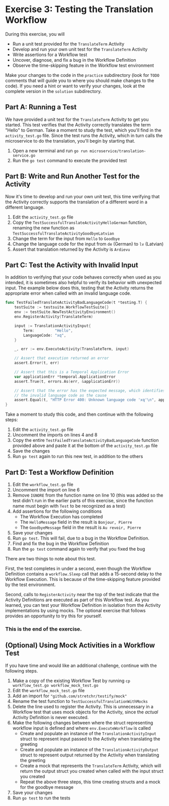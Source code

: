 # Exercise 3: Testing the Translation Workflow
During this exercise, you will

* Run a unit test provided for the `TranslateTerm` Activity
* Develop and run your own unit test for the `TranslateTerm` Activity
* Write assertions for a Workflow test 
* Uncover, diagnose, and fix a bug in the Workflow Definition
* Observe the time-skipping feature in the Workflow test environment

Make your changes to the code in the `practice` subdirectory (look for 
`TODO` comments that will guide you to where you should make changes to 
the code). If you need a hint or want to verify your changes, look at 
the complete version in the `solution` subdirectory.

## Part A: Running a Test

We have provided a unit test for the `TranslateTerm` Activity
to get you started. This test verifies that the Activity correctly 
translates the term "Hello" to German. Take a moment to study the 
test, which you'll find in the `activity_test.go` file. Since the 
test runs the Activity, which in turn calls the microservice to do 
the translation, you'll begin by starting that.

1. Open a new terminal and run `go run microservice/translation-service.go` 
2. Run the `go test` command to execute the provided test

## Part B: Write and Run Another Test for the Activity

Now it's time to develop and run your own unit test, this time 
verifying that the Activity correctly supports the translation 
of a different word in a different language.

1. Edit the `activity_test.go` file
2. Copy the `TestSuccessfulTranslateActivityHelloGerman` function, 
   renaming the new function as `TestSuccessfulTranslateActivityGoodbyeLatvian`
3. Change the term for the input from `Hello` to `Goodbye` 
4. Change the language code for the input from `de` (German) to `lv` (Latvian)
5. Assert that translation returned by the Activity is `Ardievu` 

## Part C: Test the Activity with Invalid Input

In addition to verifying that your code behaves correctly when used as 
you intended, it is sometimes also helpful to verify its behavior with 
unexpected input. The example below does this, testing that the Activity 
returns the appropriate error when called with an invalid language code. 

```go
func TestFailedTranslateActivityBadLanguageCode(t *testing.T) {
	testSuite := testsuite.WorkflowTestSuite{}
	env := testSuite.NewTestActivityEnvironment()
	env.RegisterActivity(TranslateTerm)

	input := TranslationActivityInput{
		Term:         "Hello",
		LanguageCode: "xq",
	}

	_, err := env.ExecuteActivity(TranslateTerm, input)

	// Assert that execution returned an error
	assert.Error(t, err)

	// Assert that this is a Temporal Application Error
	var applicationErr *temporal.ApplicationError
	assert.True(t, errors.As(err, &applicationErr))

	// Assert that the error has the expected message, which identifies
	// the invalid language code as the cause
	assert.Equal(t, "HTTP Error 400: Unknown language code 'xq'\n", applicationErr.Message())
}
```

Take a moment to study this code, and then continue with the 
following steps:

1. Edit the `activity_test.go` file
2. Uncomment the imports on lines 4 and 8
3. Copy the entire `TestFailedTranslateActivityBadLanguageCode` function
   provided above and paste it at the bottom of the `activity_test.go` file 
4. Save the changes
5. Run `go test` again to run this new test, in addition to the others


## Part D: Test a Workflow Definition

1. Edit the `workflow_test.go` file
2. Uncomment the import on line 6
3. Remove `IGNORE` from the function name on line 10 (this was added 
   so the test didn't run in the earlier parts of this exercise, since 
   the function name must begin with `Test` to be recognized as a test)
4. Add assertions for the following conditions
   * The Workflow Execution has completed
   * The `HelloMessage` field in the result is `Bonjour, Pierre`
   * The `GoodbyeMessage` field in the result is `Au revoir, Pierre`
5. Save your changes
6. Run `go test`. This will fail, due to a bug in the Workflow Definition.
7. Find and fix the bug in the Workflow Definition
8. Run the `go test` command again to verify that you fixed the bug

There are two things to note about this test.

First, the test completes in under a second, even though the Workflow 
Definition contains a `workflow.Sleep` call that adds a 15-second delay 
to the Workflow Execution. This is because of the time-skipping feature
provided by the test environment.

Second, calls to `RegisterActivity` near the top of the test indicate 
that the Activity Definitions are executed as part of this Workflow 
test. As you learned, you can test your Workflow Definition in isolation 
from the Activity implementations by using mocks. The optional exercise 
that follows provides an opportunity to try this for yourself.


### This is the end of the exercise.


## (Optional) Using Mock Activities in a Workflow Test

If you have time and would like an additional challenge, 
continue with the following steps.

1. Make a copy of the existing Workflow Test by running 
   `cp workflow_test.go workflow_mock_test.go`
2. Edit the `workflow_mock_test.go` file
3. Add an import for `"github.com/stretchr/testify/mock"`
4. Rename the test function to `TestSuccessfulTranslationWithMocks`
5. Delete the line used to register the Activity. 
   This is unnecessary in a Workflow test that uses mock
   objects for the Activity, since the *actual* Activity 
   Definition is never executed.
6. Make the following changes between where the struct representing
   workflow input is defined and where `env.ExecuteWorkflow` is called
   * Create and populate an instance of the `TranslationActivityInput`
     struct to represent input passed to the Activity when translating 
     the greeting
   * Create and populate an instance of the `TranslationActivityOutput`
     struct to represent output returned by the Activity when translating 
     the greeting
   * Create a mock that represents the `TranslateTerm` Activity, 
     which will return the output struct you created when called 
     with the input struct you created
   * Repeat the above three steps, this time creating structs and 
     a mock for the goodbye message
7. Save your changes
8. Run `go test` to run the tests
